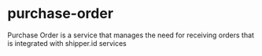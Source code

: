 # purchase-order
Purchase Order is a service that manages the need for receiving orders that is integrated with shipper.id services
